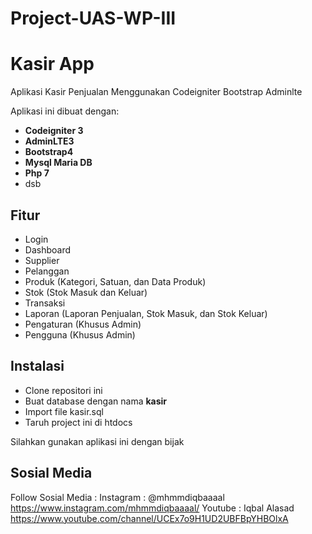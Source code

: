 # Project-UAS-WP-III
# Kasir App
Aplikasi Kasir Penjualan Menggunakan Codeigniter Bootstrap Adminlte

Aplikasi ini dibuat dengan:
* **Codeigniter 3**
* **AdminLTE3**
* **Bootstrap4**
* **Mysql Maria DB**
* **Php 7**
* dsb

## Fitur

* Login
* Dashboard
* Supplier
* Pelanggan
* Produk (Kategori, Satuan, dan Data Produk)
* Stok (Stok Masuk dan Keluar)
* Transaksi
* Laporan (Laporan Penjualan, Stok Masuk, dan Stok Keluar)
* Pengaturan (Khusus Admin)
* Pengguna (Khusus Admin)

## Instalasi

* Clone repositori ini
* Buat database dengan nama **kasir**
* Import file kasir.sql
* Taruh project ini di htdocs

Silahkan gunakan aplikasi ini dengan bijak

## Sosial Media

Follow Sosial Media :
Instagram : @mhmmdiqbaaaal https://www.instagram.com/mhmmdiqbaaaal/
Youtube   : Iqbal Alasad   https://www.youtube.com/channel/UCEx7o9H1UD2UBFBpYHBOlxA
